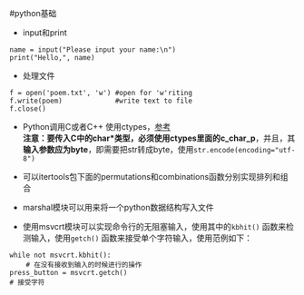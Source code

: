 #python基础
* input和print
```
name = input("Please input your name:\n")
print("Hello,", name)
```
* 处理文件
```
f = open('poem.txt', 'w') #open for 'w'riting
f.write(poem)             #write text to file
f.close() 
```
* Python调用C或者C++
使用ctypes，[参考](http://blog.csdn.net/joeblackzqq/article/details/10431733)   
**注意：**要传入C中的char\*类型，必须使用ctypes里面的**c\_char\_p**，并且，其**输入参数应为byte**，即需要把str转成byte，使用`str.encode(encoding="utf-8")`

* 可以itertools包下面的permutations和combinations函数分别实现排列和组合
* marshal模块可以用来将一个python数据结构写入文件
* 使用msvcrt模块可以实现命令行的无阻塞输入，使用其中的```kbhit()``` 函数来检测输入，使用```getch()``` 函数来接受单个字符输入，使用范例如下：
```
while not msvcrt.kbhit():
    # 在没有接收到输入的时候进行的操作
press_button = msvcrt.getch()
# 接受字符
```
